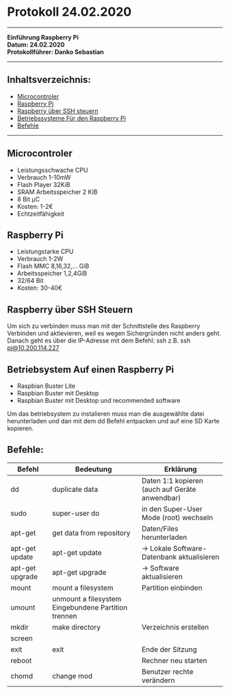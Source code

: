 # Protokoll 24.02.2020
-----------------------------------------------------------------------
**Einführung Raspberry Pi**   
**Datum: 24.02.2020**   
**Protokollführer: Danko Sebastian** 

------------------------------------------------------------------------
## Inhaltsverzeichnis:
* [Microcontroler](#Microcontroler)  
* [Raspberry Pi](#Raspbrry-Pi)  
* [Raspberry über SSH steuern](#raspberry-über-ssh-steuern) 
* [Betriebssysteme Für den Raspberry Pi](#Betriebssysteme-auf-einen-Raspberry-Pi)   
* [Befehle](#befehle) 
------------------------------------------------------------------------------

## Microcontroler
* Leistungsschwache CPU 
* Verbrauch 1-10mW
* Flash Player 32KiB 
* SRAM Arbeitsspeicher 2 KiB 
* 8 Bit µC
* Kosten: 1-2€
* Echtzeitfähigkeit

## Raspberry Pi
* Leistungstarke CPU
* Verbrauch 1-2W
* Flash MMC 8,16,32,... GiB
* Arbeitsspeicher 1,2,4GiB
* 32/64 Bit 
* Kosten: 30-40€

## Raspberry über SSH Steuern
Um sich zu verbinden muss man mit der Schnittstelle des Raspberry Verbinden und aktievieren, weil es wegen Sichergründen nicht anders geht.
Danach geht es über die IP-Adresse mit dem Befehl: ssh
z.B.  ssh pi@10.200.114.227

## Betriebsystem Auf einen Raspberry Pi
* Raspbian Buster Lite
* Raspbian Buster mit Desktop 
* Raspbian Buster mit Desktop und recommended software

Um das betriebsystem zu instalieren muss man die ausgewählte datei herunterladen und dan mit dem dd Befehl entpacken und auf eine SD Karte kopieren.

## Befehle:
Befehl   | Bedeutung                | Erklärung<br>
--------|--------------------------|---------------------------------------------------
 dd      | duplicate data          |        Daten 1:1 kopieren (auch auf Geräte anwendbar)<br> 
  sudo    |     super-user do      |        in den Super-User Mode (root) wechseln<br>
  apt-get  |     get data from repository |  Daten/Files herunterladen<br>
  apt-get update        |     apt-get update        |   -> Lokale Software-Datenbank aktualisieren <br>
  apt-get upgrade         |     apt-get upgrade      |    -> Software aktualisieren<br>
mount   |        mount a filesystem |              Partition einbinden<br>
umount   |       unmount a filesystem      Eingebundene Partition trennen<br>
mkdir     |      make directory     |       Verzeichnis erstellen<br>
screen |<br>
exit      |      exit               |       Ende der Sitzung<br>
reboot     |                       |        Rechner neu starten<br>
chomd      |      change mod        |        Benutzer rechte verändern<br>
